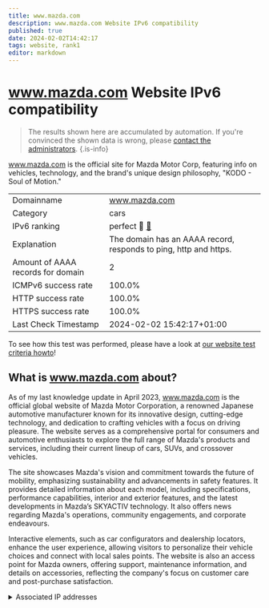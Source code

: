 ```yaml
---
title: www.mazda.com
description: www.mazda.com Website IPv6 compatibility
published: true
date: 2024-02-02T14:42:17
tags: website, rank1
editor: markdown
---
```


# www.mazda.com Website IPv6 compatibility

> The results shown here are accumulated by automation. If you're convinced the shown data is wrong, please [contact the administrators](/howto/chat). 
{.is-info}

www.mazda.com is the official site for Mazda Motor Corp, featuring info on vehicles, technology, and the brand's unique design philosophy, "KODO - Soul of Motion."


|   |   |
| - | - |
| Domainname | www.mazda.com
| Category | cars |
| IPv6 ranking | perfect :1st_place_medal: [🔗](/howto/ranking) |
| Explanation | The domain has an AAAA record, responds to ping, http and https. |
| Amount of AAAA records for domain | 2 |
| ICMPv6 success rate | 100.0%|
| HTTP success rate | 100.0% |
| HTTPS success rate | 100.0% |
| Last Check Timestamp | 2024-02-02 15:42:17+01:00 |

To see how this test was performed, please have a look at [our website test criteria howto](/howto/testcriteria/website)!


## What is www.mazda.com about?
As of my last knowledge update in April 2023, www.mazda.com is the official global website of Mazda Motor Corporation, a renowned Japanese automotive manufacturer known for its innovative design, cutting-edge technology, and dedication to crafting vehicles with a focus on driving pleasure. The website serves as a comprehensive portal for consumers and automotive enthusiasts to explore the full range of Mazda's products and services, including their current lineup of cars, SUVs, and crossover vehicles.

The site showcases Mazda's vision and commitment towards the future of mobility, emphasizing sustainability and advancements in safety features. It provides detailed information about each model, including specifications, performance capabilities, interior and exterior features, and the latest developments in Mazda’s SKYACTIV technology. It also offers news regarding Mazda's operations, community engagements, and corporate endeavours.

Interactive elements, such as car configurators and dealership locators, enhance the user experience, allowing visitors to personalize their vehicle choices and connect with local sales points. The website is also an access point for Mazda owners, offering support, maintenance information, and details on accessories, reflecting the company's focus on customer care and post-purchase satisfaction.



<details>
<summary>Associated IP addresses</summary>

2a02:26f0:280:19c::4222

2a02:26f0:280:19b::4222

</details>
